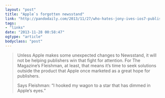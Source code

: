 ```yaml
---
layout: "post"
title: "Apple`s forgotten newsstand"
link: "http://pandodaily.com/2013/11/27/who-hates-jony-ives-ios7-publishers-thats-who/?utm_source=loopinsight.com&utm_medium=referral&utm_campaign=Feed"
tags: 
- "links"
date: "2013-11-28 00:58:47"
ogtype: "article"
bodyclass: "post"
---
```


> Unless Apple makes some unexpected changes to Newsstand, it will not be helping publishers win that fight for attention. For The Magazine’s Fleishman, at least, that means it’s time to seek solutions outside the product that Apple once marketed as a great hope for publishers.
> 
> Says Fleishman: “I hooked my wagon to a star that has dimmed in Apple’s eyes.”